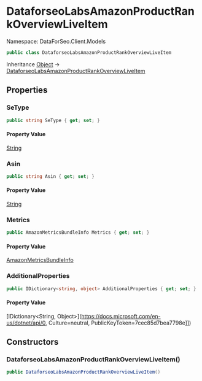 # DataforseoLabsAmazonProductRankOverviewLiveItem

Namespace: DataForSeo.Client.Models

```csharp
public class DataforseoLabsAmazonProductRankOverviewLiveItem
```

Inheritance [Object](https://docs.microsoft.com/en-us/dotnet/api/Object) → [DataforseoLabsAmazonProductRankOverviewLiveItem](./DataforseoLabsAmazonProductRankOverviewLiveItem.md)

## Properties

### **SeType**

```csharp
public string SeType { get; set; }
```

#### Property Value

[String](https://docs.microsoft.com/en-us/dotnet/api/String)<br>

### **Asin**

```csharp
public string Asin { get; set; }
```

#### Property Value

[String](https://docs.microsoft.com/en-us/dotnet/api/String)<br>

### **Metrics**

```csharp
public AmazonMetricsBundleInfo Metrics { get; set; }
```

#### Property Value

[AmazonMetricsBundleInfo](./AmazonMetricsBundleInfo.md)<br>

### **AdditionalProperties**

```csharp
public IDictionary<string, object> AdditionalProperties { get; set; }
```

#### Property Value

[IDictionary&lt;String, Object&gt;](https://docs.microsoft.com/en-us/dotnet/api/0, Culture=neutral, PublicKeyToken=7cec85d7bea7798e]])<br>

## Constructors

### **DataforseoLabsAmazonProductRankOverviewLiveItem()**

```csharp
public DataforseoLabsAmazonProductRankOverviewLiveItem()
```
